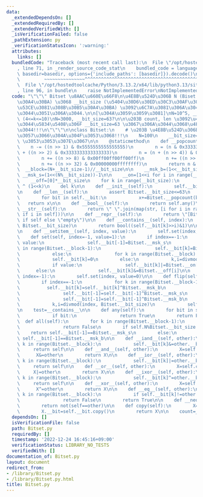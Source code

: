 ```yaml
---
data:
  _extendedDependsOn: []
  _extendedRequiredBy: []
  _extendedVerifiedWith: []
  _isVerificationFailed: false
  _pathExtension: py
  _verificationStatusIcon: ':warning:'
  attributes:
    links: []
  bundledCode: "Traceback (most recent call last):\n  File \"/opt/hostedtoolcache/Python/3.13.2/x64/lib/python3.13/site-packages/onlinejudge_verify/documentation/build.py\"\
    , line 71, in _render_source_code_stat\n    bundled_code = language.bundle(stat.path,\
    \ basedir=basedir, options={'include_paths': [basedir]}).decode()\n          \
    \         ~~~~~~~~~~~~~~~^^^^^^^^^^^^^^^^^^^^^^^^^^^^^^^^^^^^^^^^^^^^^^^^^^^^^^^^^^^^^^^^^^\n\
    \  File \"/opt/hostedtoolcache/Python/3.13.2/x64/lib/python3.13/site-packages/onlinejudge_verify/languages/python.py\"\
    , line 96, in bundle\n    raise NotImplementedError\nNotImplementedError\n"
  code: "\"\"\" Bitset \u8AAC\u660E\u66F8\n\u4E8B\u524D\u306B N (Biset \u306E\u30B5\
    \u30A4\u30BA) \u3068 __bit_size (\u5404\u30D6\u30ED\u30C3\u30AF\u3054\u3068\u306B\
    \u53CE\u3081\u308B\u30B5\u30A4\u30BA) \u3092\u6C7A\u3081\u306A\u304F\u3066\u306F\
    \u3044\u3051\u306A\u3044.\n\n[\u304A\u3059\u3059\u3081]\nN=10^5, __bit_size=N//k\
    \ (4<=k<=10)\nN=3000, __bit_size=63?\n\n\u203B count, len \u3092\u4F7F\u3044\u305F\
    \u3044\u5834\u5408\u306F __bit_size=63 \u3067\u306A\u3044\u3068\u4F7F\u3048\u306A\
    \u3044!!!\n\"\"\"\n\nclass Bitset:\n    # \u203B \u4E8B\u524D\u306B\u8A2D\u5B9A\
    \u3057\u3066\u304A\u304F\u3053\u3068!!!\n    N=100\n    __bit_size=63*1\n    #\
    \ \u3053\u3053\u307E\u3067\n\n    @staticmethod\n    def __popcount(n):\n    \
    \    n -= ((n >> 1) & 0x5555555555555555)\n        n = (n & 0x3333333333333333)\
    \ + ((n >> 2) & 0x3333333333333333)\n        n = (n + (n >> 4)) & 0x0f0f0f0f0f0f0f0f\n\
    \        n += ((n >> 8) & 0x00ff00ff00ff00ff)\n        n += ((n >> 16) & 0x0000ffff0000ffff)\n\
    \        n += ((n >> 32) & 0x00000000ffffffff)\n        return n & 0x7f\n\n  \
    \  __block=(N+__bit_size-1)//__bit_size\n\n    __msk_b=(1<<__bit_size)-1\n   \
    \ __msk_s=(1<<(N%__bit_size))-1\n\n    __on=[1<<i for i in range(__bit_size)]\n\
    \    __off=[0]*__bit_size\n    for k in range(__bit_size):\n        __off[k]=((1<<__bit_size)-1)\
    \ ^ (1<<k)\n    del k\n\n    def __init__(self):\n        self.__bit=[0]*Bitset.__block\n\
    \n    def __len__(self):\n        assert Bitset.__bit_size<=63\n        x=0\n\
    \        for bit in self.__bit:\n            x+=Bitset.__popcount(bit)\n     \
    \   return x\n\n    def __bool__(self):\n        return self.any()\n\n    def\
    \ __str__(self):\n        return \" \".join(map(str, [i for i in range(self.N)\
    \ if i in self]))\n\n    def __repr__(self):\n        return \"[Bitset] : \"+(str(self)\
    \ if self else \"empty\")\n\n    def __contains__(self, index):\n        k,i=divmod(index,\
    \ Bitset.__bit_size)\n        return bool((self.__bit[k]>>i)&1)\n\n    __getitem__=__contains__\n\
    \n    def __setitem__(self, index, value):\n        self.set(index, value)\n\n\
    \    def set(self, index=-1, value=1):\n        if index==-1:\n            if\
    \ value:\n                self.__bit[-1]=Bitset.__msk_s\n                for k\
    \ in range(Bitset.__block-1):\n                    self.__bit[k]=Bitset.__msk_b\n\
    \            else:\n                for k in range(Bitset.__block):\n        \
    \            self.__bit[k]=0\n        else:\n            k,i=divmod(index, Bitset.__bit_size)\n\
    \            if value:\n                self.__bit[k]|=Bitset.__on[i]\n      \
    \      else:\n                self.__bit[k]&=Bitset.__off[i]\n\n    def reset(self,\
    \ index=-1):\n        self.set(index, value=0)\n\n    def flip(self, index=-1):\n\
    \        if index==-1:\n            for k in range(Bitset.__block-1):\n      \
    \          self.__bit[k]=self.__bit[k]^Bitset.__msk_b\n            if self.N%Bitset.__bit_size:\n\
    \                self.__bit[-1]=self.__bit[-1]^Bitset.__msk_s\n            else:\n\
    \                self.__bit[-1]=self.__bit[-1]^Bitset.__msk_b\n        else:\n\
    \            k,i=divmod(index, Bitset.__bit_size)\n            self.__bit[k]^=Bitset.__on[i]\n\
    \n    test=__contains__\n\n    def any(self):\n        for bit in self.__bit:\n\
    \            if bit:\n                return True\n        return False\n\n  \
    \  def all(self):\n        for k in range(Bitset.__block-1):\n            if self.__bit[k]!=Bitset.__msk_b:\n\
    \                return False\n        if self.N%Bitset.__bit_size:\n        \
    \    return self.__bit[-1]==Bitset.__msk_s\n        else:\n            return\
    \ self.__bit[-1]==Bitset.__msk_b\n\n    def __iand__(self, other):\n        for\
    \ k in range(Bitset.__block):\n            self.__bit[k]&=other.__bit[k]\n   \
    \     return self\n\n    def __and__(self, other):\n        X=self.copy()\n  \
    \      X&=other\n        return X\n\n    def __ior__(self, other):\n        for\
    \ k in range(Bitset.__block):\n            self.__bit[k]|=other.__bit[k]\n   \
    \     return self\n\n    def __or__(self, other):\n        X=self.copy()\n   \
    \     X|=other\n        return X\n\n    def __ixor__(self, other):\n        for\
    \ k in range(Bitset.__block):\n            self.__bit[k]^=other.__bit[k]\n   \
    \     return self\n\n    def __xor__(self, other):\n        X=self.copy()\n  \
    \      X^=other\n        return X\n\n    def __eq__(self, other):\n        for\
    \ k in range(Bitset.__block):\n            if self.__bit[k]!=other.__bit[k]:\n\
    \                return False\n        return True\n\n    def __neq__(self, other):\n\
    \        return not(self==other)\n\n    def copy(self):\n        X=Bitset()\n\
    \        X.__bit=self.__bit.copy()\n        return X\n\n    count=__len__\n"
  dependsOn: []
  isVerificationFile: false
  path: Bitset.py
  requiredBy: []
  timestamp: '2022-12-24 16:45:16+09:00'
  verificationStatus: LIBRARY_NO_TESTS
  verifiedWith: []
documentation_of: Bitset.py
layout: document
redirect_from:
- /library/Bitset.py
- /library/Bitset.py.html
title: Bitset.py
---
```

